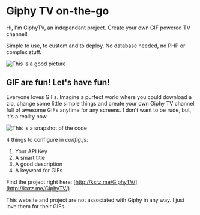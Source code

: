 # Giphy TV on-the-go

Hi, I'm GiphyTV, an independant project. Create your own GIF powered TV channel!

Simple to use, to custom and to deploy. No database needed, no PHP or complex stuff.

![This is a good picture](http://kxrz.me/GiphyTV/images/og.jpg)

## GIF are fun! Let's have fun!

Everyone loves GIFs. Imagine a purfect world where you could download a zip, change some little simple things and create your own Giphy TV channel full of awesome GIFs anytime for any screens. I don't want to be rude, but, it's a reality now.

![This is a snapshot of the code](http://kxrz.me/GiphyTV/images/simple_custom.jpg)

4 things to configure in *config.js*:
1. Your API Key
2. A smart title
3. A good description
4. A keyword for GIFs

Find the project right here: [http://kxrz.me/GiphyTV/](http://kxrz.me/GiphyTV/)

This website and project are not associated with Giphy in any way. I just love them for their GIFs.
